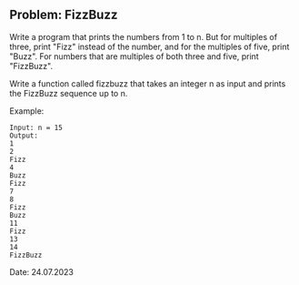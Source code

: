 ## Problem: FizzBuzz

Write a program that prints the numbers from 1 to n. But for multiples of three, print "Fizz" instead of the number, and for the multiples of five, print "Buzz". For numbers that are multiples of both three and five, print "FizzBuzz".

Write a function called fizzbuzz that takes an integer n as input and prints the FizzBuzz sequence up to n.

Example:

```
Input: n = 15
Output:
1
2
Fizz
4
Buzz
Fizz
7
8
Fizz
Buzz
11
Fizz
13
14
FizzBuzz
```

Date: 24.07.2023
